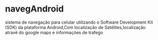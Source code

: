 # navegAndroid
sistema de navegação para celular utilizando o Software Development Kit (SDK) da plataforma Android,Com localização de Satélites,localização atravé do google maps e informações de trafego
